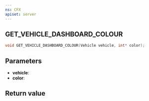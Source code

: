 ```yaml
---
ns: CFX
apiset: server
---
```

## GET_VEHICLE_DASHBOARD_COLOUR

```c
void GET_VEHICLE_DASHBOARD_COLOUR(Vehicle vehicle, int* color);
```


## Parameters
* **vehicle**: 
* **color**:

## Return value
